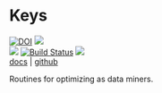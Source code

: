 # Keys

[![DOI](https://zenodo.org/badge/318809834.svg)](https://zenodo.org/badge/latestdoi/318809834) 
![](https://img.shields.io/badge/language-lua,bash-orange)     
![](https://img.shields.io/badge/purpose-ai%20,%20se-blueviolet)
[![Build Status](https://travis-ci.com/timm/keys.svg?branch=main)](https://travis-ci.com/timm/keys)
[![](https://img.shields.io/badge/license-mit-lightgrey)](http://github.com/timm/keys/blob/main/LICENSE.md)    
[docs](http://menzies.us/keys/index.html) | [github](http://github.com/timm/keys/blob/main/README.md)



Routines for optimizing as data miners.
